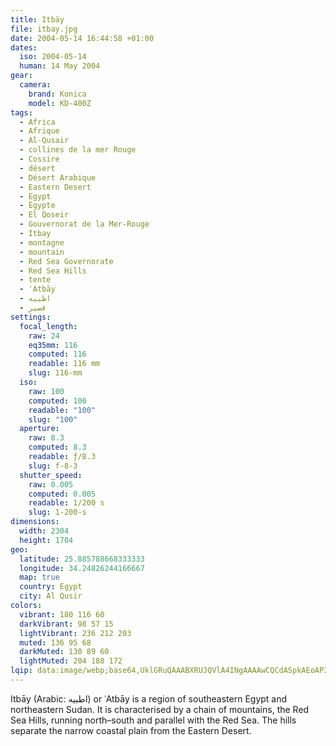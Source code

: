 ```yaml
---
title: Itbāy
file: itbay.jpg
date: 2004-05-14 16:44:58 +01:00
dates:
  iso: 2004-05-14
  human: 14 May 2004
gear:
  camera:
    brand: Konica
    model: KD-400Z
tags:
  - Africa
  - Afrique
  - Al-Qusair
  - collines de la mer Rouge
  - Cossire
  - désert
  - Désert Arabique
  - Eastern Desert
  - Egypt
  - Égypte
  - El Qoseir
  - Gouvernorat de la Mer-Rouge
  - Itbay
  - montagne
  - mountain
  - Red Sea Governorate
  - Red Sea Hills
  - tente
  - ʿAtbāy
  - اطبيه
  - قصير‎
settings:
  focal_length:
    raw: 24
    eq35mm: 116
    computed: 116
    readable: 116 mm
    slug: 116-mm
  iso:
    raw: 100
    computed: 100
    readable: "100"
    slug: "100"
  aperture:
    raw: 8.3
    computed: 8.3
    readable: ƒ/8.3
    slug: f-8-3
  shutter_speed:
    raw: 0.005
    computed: 0.005
    readable: 1/200 s
    slug: 1-200-s
dimensions:
  width: 2304
  height: 1704
geo:
  latitude: 25.885788668333333
  longitude: 34.24826244166667
  map: true
  country: Egypt
  city: Al Qusir
colors:
  vibrant: 180 116 60
  darkVibrant: 98 57 15
  lightVibrant: 236 212 203
  muted: 136 95 68
  darkMuted: 130 89 60
  lightMuted: 204 188 172
lqip: data:image/webp;base64,UklGRuQAAABXRUJQVlA4INgAAAAwCQCdASpkAEoAP3GuyVu0uLKlrNN7axAuCWcA1BQpASL2qJ8dY7URoUkGYQSrAhMZTVtQ21wzErxsfw36JsCkFQsuyaxEInbdnB2i4JFv9MOAAP7jZkZxmwxYGJQw61IG+mPPblmtVgv7XikFxHW9qS1wR+hnSE9zzsGyQvgjacPcJnEtZ4e565m4ka1B21hO3n4UIdhgdHaKhOETw6Fwp+NzUO50Ov+s6SBVyfRfTLClrVBwX6UXFLg6FXSm9/Wfd8SjW6Ye+rYg7mZ0pVdqbutuBvEogAA=
---
```


Itbāy (Arabic: اطبيه‎) or ʿAtbāy is a region of southeastern Egypt and northeastern Sudan. It is characterised by a chain of mountains, the Red Sea Hills, running north–south and parallel with the Red Sea. The hills separate the narrow coastal plain from the Eastern Desert.
